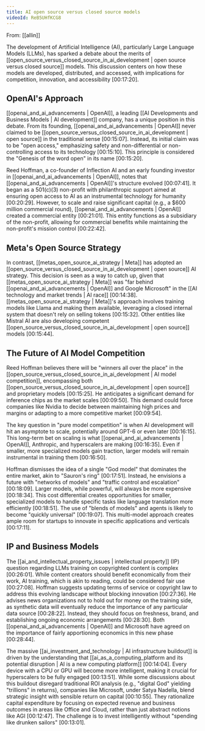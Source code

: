 ```yaml
---
title: AI open source versus closed source models
videoId: ReB5UHfKCG8
---
```


From: [[allin]] <br/> 

The development of Artificial Intelligence (AI), particularly Large Language Models (LLMs), has sparked a debate about the merits of [[open_source_versus_closed_source_in_ai_development | open source versus closed source]] models. This discussion centers on how these models are developed, distributed, and accessed, with implications for competition, innovation, and accessibility <a class="yt-timestamp" data-t="00:17:20">[00:17:20]</a>.

## OpenAI's Approach

[[openai_and_ai_advancements | OpenAI]], a leading [[AI Developments and Business Models | AI development]] company, has a unique position in this debate. From its founding, [[openai_and_ai_advancements | OpenAI]] never claimed to be [[open_source_versus_closed_source_in_ai_development | open source]] in the traditional sense <a class="yt-timestamp" data-t="00:15:07">[00:15:07]</a>. Instead, its initial claim was to be "open access," emphasizing safety and non-differential or non-controlling access to its technology <a class="yt-timestamp" data-t="00:15:10">[00:15:10]</a>. This principle is considered the "Genesis of the word open" in its name <a class="yt-timestamp" data-t="00:15:20">[00:15:20]</a>.

Reed Hoffman, a co-founder of Inflection AI and an early founding investor in [[openai_and_ai_advancements | OpenAI]], notes that [[openai_and_ai_advancements | OpenAI]]'s structure evolved <a class="yt-timestamp" data-t="00:07:41">[00:07:41]</a>. It began as a 501(c)(3) non-profit with philanthropic support aimed at ensuring open access to AI as an instrumental technology for humanity <a class="yt-timestamp" data-t="00:20:29">[00:20:29]</a>. However, to scale and raise significant capital (e.g., a $600 million commercial round), [[openai_and_ai_advancements | OpenAI]] created a commercial entity <a class="yt-timestamp" data-t="00:21:01">[00:21:01]</a>. This entity functions as a subsidiary of the non-profit, allowing for commercial benefits while maintaining the non-profit's mission control <a class="yt-timestamp" data-t="00:22:42">[00:22:42]</a>.

## Meta's Open Source Strategy

In contrast, [[metas_open_source_ai_strategy | Meta]] has adopted an [[open_source_versus_closed_source_in_ai_development | open source]] AI strategy. This decision is seen as a way to catch up, given that [[metas_open_source_ai_strategy | Meta]] was "far behind [[openai_and_ai_advancements | OpenAI]] and Google Microsoft" in the [[AI technology and market trends | AI race]] <a class="yt-timestamp" data-t="00:14:38">[00:14:38]</a>. [[metas_open_source_ai_strategy | Meta]]'s approach involves training models like Llama and making them available, leveraging a closed internal system that doesn't rely on selling tokens <a class="yt-timestamp" data-t="00:15:32">[00:15:32]</a>. Other entities like Mistral AI are also developing competent [[open_source_versus_closed_source_in_ai_development | open source]] models <a class="yt-timestamp" data-t="00:15:44">[00:15:44]</a>.

## The Future of AI Model Competition

Reed Hoffman believes there will be "winners all over the place" in the [[open_source_versus_closed_source_in_ai_development | AI model competition]], encompassing both [[open_source_versus_closed_source_in_ai_development | open source]] and proprietary models <a class="yt-timestamp" data-t="00:15:25">[00:15:25]</a>. He anticipates a significant demand for inference chips as the market scales <a class="yt-timestamp" data-t="00:09:50">[00:09:50]</a>. This demand could force companies like Nvidia to decide between maintaining high prices and margins or adapting to a more competitive market <a class="yt-timestamp" data-t="00:09:54">[00:09:54]</a>.

The key question in "pure model competition" is when AI development will hit an asymptote to scale, potentially around GPT-6 or even later <a class="yt-timestamp" data-t="00:16:15">[00:16:15]</a>. This long-term bet on scaling is what [[openai_and_ai_advancements | OpenAI]], Anthropic, and hyperscalers are making <a class="yt-timestamp" data-t="00:16:35">[00:16:35]</a>. Even if smaller, more specialized models gain traction, larger models will remain instrumental in training them <a class="yt-timestamp" data-t="00:16:50">[00:16:50]</a>.

Hoffman dismisses the idea of a single "God model" that dominates the entire market, akin to "Sauron's ring" <a class="yt-timestamp" data-t="00:17:51">[00:17:51]</a>. Instead, he envisions a future with "networks of models" and "traffic control and escalation" <a class="yt-timestamp" data-t="00:18:09">[00:18:09]</a>. Larger models, while powerful, will always be more expensive <a class="yt-timestamp" data-t="00:18:34">[00:18:34]</a>. This cost differential creates opportunities for smaller, specialized models to handle specific tasks like language translation more efficiently <a class="yt-timestamp" data-t="00:18:51">[00:18:51]</a>. The use of "blends of models" and agents is likely to become "quickly universal" <a class="yt-timestamp" data-t="00:19:07">[00:19:07]</a>. This multi-model approach creates ample room for startups to innovate in specific applications and verticals <a class="yt-timestamp" data-t="00:17:11">[00:17:11]</a>.

## IP and Business Models

The [[ai_and_intellectual_property_issues | intellectual property]] (IP) question regarding LLMs training on copyrighted content is complex <a class="yt-timestamp" data-t="00:26:01">[00:26:01]</a>. While content creators should benefit economically from their work, AI training, which is akin to reading, could be considered fair use <a class="yt-timestamp" data-t="00:27:08">[00:27:08]</a>. Hoffman suggests updating terms of service or copyright law to address this evolving landscape without blocking innovation <a class="yt-timestamp" data-t="00:27:36">[00:27:36]</a>. He advises news organizations not to hold out for money on the training side, as synthetic data will eventually reduce the importance of any particular data source <a class="yt-timestamp" data-t="00:28:22">[00:28:22]</a>. Instead, they should focus on freshness, brand, and establishing ongoing economic arrangements <a class="yt-timestamp" data-t="00:28:30">[00:28:30]</a>. Both [[openai_and_ai_advancements | OpenAI]] and Microsoft have agreed on the importance of fairly apportioning economics in this new phase <a class="yt-timestamp" data-t="00:28:44">[00:28:44]</a>.

The massive [[ai_investment_and_technology | AI infrastructure buildout]] is driven by the understanding that [[ai_as_a_computing_platform and its potential disruption | AI is a new computing platform]] <a class="yt-timestamp" data-t="00:14:04">[00:14:04]</a>. Every device with a CPU or GPU will become more intelligent, making it crucial for hyperscalers to be fully engaged <a class="yt-timestamp" data-t="00:13:51">[00:13:51]</a>. While some discussions about this buildout disregard traditional ROI analysis (e.g., "digital God" yielding "trillions" in returns), companies like Microsoft, under Satya Nadella, blend strategic insight with sensible return on capital <a class="yt-timestamp" data-t="00:10:55">[00:10:55]</a>. They rationalize capital expenditure by focusing on expected revenue and business outcomes in areas like Office and Cloud, rather than just abstract notions like AGI <a class="yt-timestamp" data-t="00:12:47">[00:12:47]</a>. The challenge is to invest intelligently without "spending like drunken sailors" <a class="yt-timestamp" data-t="00:13:01">[00:13:01]</a>.